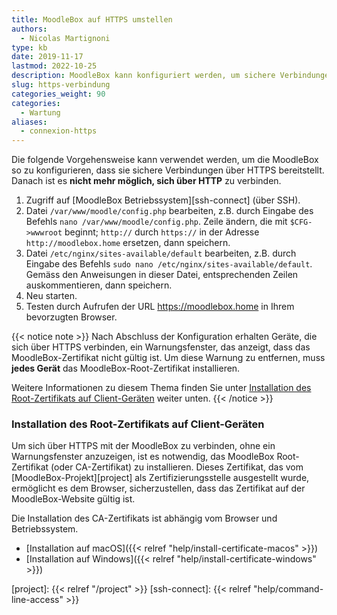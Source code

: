 ```yaml
---
title: MoodleBox auf HTTPS umstellen
authors:
  - Nicolas Martignoni
type: kb
date: 2019-11-17
lastmod: 2022-10-25
description: MoodleBox kann konfiguriert werden, um sichere Verbindungen über HTTPS zu unterstützen. Diese Konfiguration erfordert eine manuelle Änderung durch eine technisch kompetente Person.
slug: https-verbindung
categories_weight: 90
categories:
  - Wartung
aliases:
  - connexion-https
---
```

Die folgende Vorgehensweise kann verwendet werden, um die MoodleBox so zu konfigurieren, dass sie sichere Verbindungen über HTTPS bereitstellt. Danach ist es __nicht mehr möglich, sich über HTTP__ zu verbinden.

1. Zugriff auf [MoodleBox Betriebssystem][ssh-connect] (über SSH).
2. Datei `/var/www/moodle/config.php` bearbeiten, z.B. durch Eingabe des Befehls `nano /var/www/moodle/config.php`. Zeile ändern, die mit `$CFG->wwwroot` beginnt; `http://` durch `https://` in der Adresse `http://moodlebox.home` ersetzen, dann speichern.
3. Datei `/etc/nginx/sites-available/default` bearbeiten, z.B. durch Eingabe des Befehls `sudo nano /etc/nginx/sites-available/default`. Gemäss den Anweisungen in dieser Datei, entsprechenden Zeilen auskommentieren, dann speichern.
4. Neu starten.
5. Testen durch Aufrufen der URL https://moodlebox.home in Ihrem bevorzugten Browser.

{{< notice note >}}
Nach Abschluss der Konfiguration erhalten Geräte, die sich über HTTPS verbinden, ein Warnungsfenster, das anzeigt, dass das MoodleBox-Zertifikat nicht gültig ist. Um diese Warnung zu entfernen, muss __jedes Gerät__ das MoodleBox-Root-Zertifikat installieren.

Weitere Informationen zu diesem Thema finden Sie unter [Installation des Root-Zertifikats auf Client-Geräten](#installation-des-root-zertifikats-auf-client-geräten) weiter unten.
{{< /notice >}}

### Installation des Root-Zertifikats auf Client-Geräten

Um sich über HTTPS mit der MoodleBox zu verbinden, ohne ein Warnungsfenster anzuzeigen, ist es notwendig, das MoodleBox Root-Zertifikat (oder CA-Zertifikat) zu installieren. Dieses Zertifikat, das vom [MoodleBox-Projekt][project] als Zertifizierungsstelle ausgestellt wurde, ermöglicht es dem Browser, sicherzustellen, dass das Zertifikat auf der MoodleBox-Website gültig ist.

Die Installation des CA-Zertifikats ist abhängig vom Browser und Betriebssystem.

- [Installation auf macOS]({{< relref "help/install-certificate-macos" >}})
- [Installation auf Windows]({{< relref "help/install-certificate-windows" >}})

[project]: {{< relref "/project" >}}
[ssh-connect]: {{< relref "help/command-line-access" >}}
